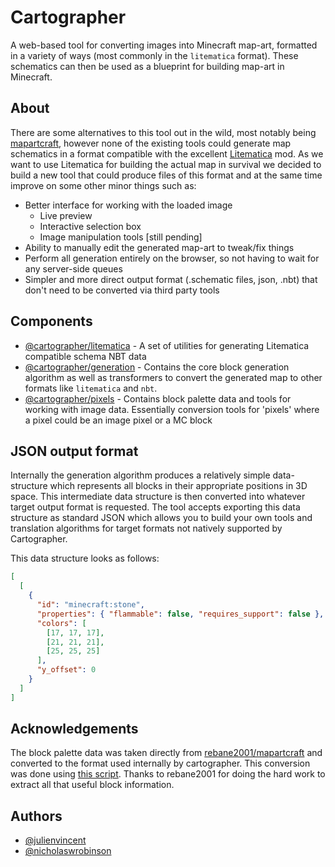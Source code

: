 # Cartographer

A web-based tool for converting images into Minecraft map-art, formatted in a variety of ways (most commonly in the `litematica` format). These schematics can then be used as a blueprint for building map-art in Minecraft.

## About

There are some alternatives to this tool out in the wild, most notably being [mapartcraft](https://rebane2001.com/mapartcraft/), however none of the existing tools could generate map schematics in a format compatible with the excellent [Litematica](https://github.com/maruohon/litematica) mod. As we want to use Litematica for building the actual map in survival we decided to build a new tool that could produce files of this format and at the same time improve on some other minor things such as:

- Better interface for working with the loaded image
  - Live preview
  - Interactive selection box
  - Image manipulation tools [still pending]
- Ability to manually edit the generated map-art to tweak/fix things
- Perform all generation entirely on the browser, so not having to wait for any server-side queues
- Simpler and more direct output format (.schematic files, json, .nbt) that don't need to be converted via third party tools

## Components

- [@cartographer/litematica](./generation) - A set of utilities for generating Litematica compatible schema NBT data
- [@cartographer/generation](./generation) - Contains the core block generation algorithm as well as transformers to convert the generated map to other formats like `litematica` and `nbt`.
- [@cartographer/pixels](./pixels) - Contains block palette data and tools for working with image data. Essentially conversion tools for 'pixels' where a pixel could be an image pixel or a MC block

## JSON output format

Internally the generation algorithm produces a relatively simple data-structure which represents all blocks in their appropriate positions in 3D space. This intermediate data structure is then converted into whatever target output format is requested. The tool accepts exporting this data structure as standard JSON which allows you to build your own tools and translation algorithms for target formats not natively supported by Cartographer.

This data structure looks as follows:

```json
[
  [
    {
      "id": "minecraft:stone",
      "properties": { "flammable": false, "requires_support": false },
      "colors": [
        [17, 17, 17],
        [21, 21, 21],
        [25, 25, 25]
      ],
      "y_offset": 0
    }
  ]
]
```

## Acknowledgements

The block palette data was taken directly from [rebane2001/mapartcraft](https://github.com/rebane2001/mapartcraft) and converted to the format used internally by cartographer. This conversion was done using [this script](./scripts/parse.ts). Thanks to rebane2001 for doing the hard work to extract all that useful block information.

## Authors

- [@julienvincent](https://github.com/julienvincent)
- [@nicholaswrobinson](https://github.com/nicholaswrobinson)
